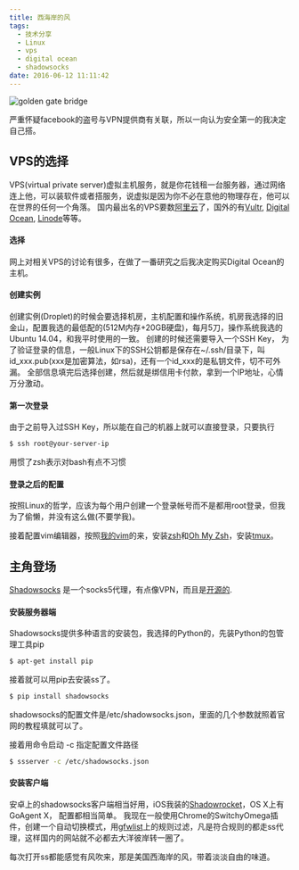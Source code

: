 ```yaml
---
title: 西海岸的风
tags:
  - 技术分享
  - Linux
  - vps
  - digital ocean
  - shadowsocks
date: 2016-06-12 11:11:42
---
```



![golden gate bridge](/images/breeze-from-west-coast/golden_gate_bridge.jpg "Golden Gate Bridge")


严重怀疑facebook的盗号与VPN提供商有关联，所以一向认为安全第一的我决定自己搭。

<!-- more -->

## VPS的选择

VPS(virtual private server)虚拟主机服务，就是你花钱租一台服务器，通过网络连上他，可以装软件或者搭服务，说虚拟是因为你不必在意他的物理存在，他可以在世界的任何一个角落。
国内最出名的VPS要数[阿里云](https://www.aliyun.com/)了，国外的有[Vultr](https://www.vultr.com/), [Digital Ocean](https://www.digitalocean.com/), [Linode](https://www.linode.com/)等等。

#### 选择

网上对相关VPS的讨论有很多，在做了一番研究之后我决定购买Digital Ocean的主机。

#### 创建实例

创建实例(Droplet)的时候会要选择机房，主机配置和操作系统，机房我选择的旧金山，配置我选的最低配的(512M内存+20GB硬盘)，每月5刀，操作系统我选的Ubuntu 14.04，和我平时使用的一致。
创建的时候还需要导入一个SSH Key， 为了验证登录的信息，一般Linux下的SSH公钥都是保存在~/.ssh/目录下，叫id_xxx.pub(xxx是加密算法，如rsa)，还有一个id_xxx的是私钥文件，切不可外漏。
全部信息填完后选择创建，然后就是绑信用卡付款，拿到一个IP地址，心情万分激动。


#### 第一次登录

由于之前导入过SSH Key，所以能在自己的机器上就可以直接登录，只要执行

``` bash
$ ssh root@your-server-ip
```
用惯了zsh表示对bash有点不习惯

#### 登录之后的配置

按照Linux的哲学，应该为每个用户创建一个登录帐号而不是都用root登录，但我为了偷懒，并没有这么做(不要学我)。

接着配置vim编辑器，按照[我的vim](https://github.com/cold-coder/vim)的来，安装[zsh](http://www.zsh.org/)和[Oh My Zsh](https://github.com/robbyrussell/oh-my-zsh)，安装[tmux](https://tmux.github.io/)。


## 主角登场

[Shadowsocks](https://shadowsocks.org/en/index.html) 是一个socks5代理，有点像VPN，而且是[开源的](https://github.com/shadowsocks).

#### 安装服务器端
Shadowsocks提供多种语言的安装包，我选择的Python的，先装Python的包管理工具pip

``` bash
$ apt-get install pip
```
接着就可以用pip去安装ss了。

``` bash
$ pip install shadowsocks
```
shadowsocks的配置文件是/etc/shadowsocks.json，里面的几个参数就照着官网的教程填就可以了。

接着用命令启动 -c 指定配置文件路径
``` bash
$ ssserver -c /etc/shadowsocks.json
```

#### 安装客户端
安卓上的shadowsocks客户端相当好用，iOS我装的[Shadowrocket](https://itunes.apple.com/us/app/shadowrocket/id932747118?mt=8)，OS X上有GoAgent X， 配置都相当简单。
我现在一般使用Chrome的SwitchyOmega插件，创建一个自动切换模式，用[gfwlist](https://github.com/gfwlist/gfwlist)上的规则过滤，凡是符合规则的都走ss代理，这样国内的网站就不必都去大洋彼岸转一圈了。

每次打开ss都能感觉有风吹来，那是美国西海岸的风，带着淡淡自由的味道。